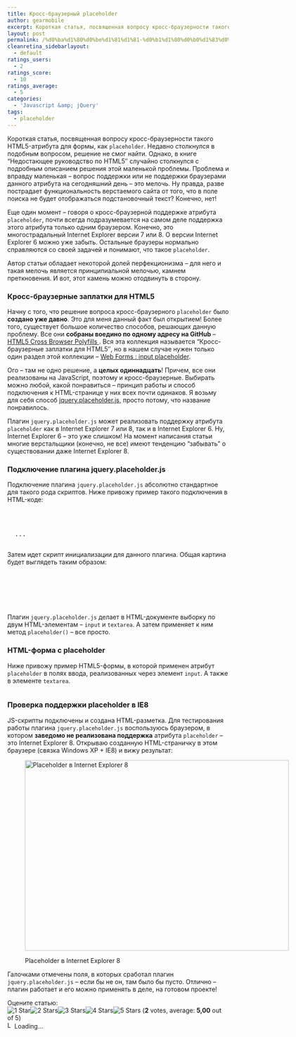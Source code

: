 ```yaml
---
title: Кросс-браузерный placeholder
author: gearmobile
excerpt: Короткая статья, посвященная вопросу кросс-браузерности такого HTML5-атрибута для формы, как placeholder. Решения вопроса кросс-браузерного placeholder было создано уже давно. Все они собраны воедино по одному адресу на GitHub, который называется "Кросс-браузерные заплатки для HTML5".
layout: post
permalink: /%d0%ba%d1%80%d0%be%d1%81%d1%81-%d0%b1%d1%80%d0%b0%d1%83%d0%b7%d0%b5%d1%80%d0%bd%d1%8b%d0%b9-placeholder/
cleanretina_sidebarlayout:
  - default
ratings_users:
  - 2
ratings_score:
  - 10
ratings_average:
  - 5
categories:
  - 'Javascript &amp; jQuery'
tags:
  - placeholder
---
```

Короткая статья, посвященная вопросу кросс-браузерности такого HTML5-атрибута для формы, как `placeholder`. Недавно столкнулся в подобным вопросом, решение не смог найти. Однако, в книге &#8220;Недостающее руководство по HTML5&#8243; случайно столкнулся с подробным описанием решения этой маленькой проблемы. Проблема и вправду маленькая &#8211; вопрос поддержки или не поддержки браузерами данного атрибута на сегодняшний день &#8211; это мелочь. Ну правда, разве пострадает функциональность верстаемого сайта от того, что в поле поиска не будет отображаться подстановочный текст? Конечно, нет!

Еще один момент &#8211; говоря о кросс-браузерной поддержке атрибута `placeholder`, почти всегда подразумевается на самом деле поддержка этого атрибута только одним браузером. Конечно, это многострадальный Internet Explorer версии 7 или 8. О версии Internet Explorer 6 можно уже забыть. Остальные браузеры нормально справляются со своей задачей и понимают, что такое `placeholder`.

Автор статьи обладает некоторой долей перфекционизма &#8211; для него и такая мелочь является принципиальной мелочью, камнем преткновения. И вот, этот камень можно отодвинуть в сторону.

### Кросс-браузерные заплатки для HTML5

Начну с того, что решение вопроса кросс-браузерного `placeholder` было **создано уже давно**. Это для меня данный факт был открытием! Более того, существует большое количество способов, решающих данную проблему. Все они **собраны воедино по одному адресу на GitHub** &#8211; [HTML5 Cross Browser Polyfills ][1]. Вся эта коллекция называется &#8220;Кросс-браузерные заплатки для HTML5&#8243;, но в нашем случае нужен только один раздел этой коллекции &#8211; [Web Forms : input placeholder][2].

Ого &#8211; там не одно решение, а **целых одиннадцать**! Причем, все они реализованы на JavaScript, поэтому и кросс-браузерные. Выбирать можно любой, какой понравиться &#8211; принцип работы и способ подключения к HTML-странице у них всех почти одинаков. Я возьму для себя способ [jquery.placeholder.js][3], просто потому, что название понравилось.

Плагин `jquery.placeholder.js` может реализовать поддержку атрибута `placeholder` как в Internet Explorer 7 или 8, так и в Internet Explorer 6. Ну, Internet Explorer 6 &#8211; это уже слишком! На момент написания статьи многие верстальщики (конечно, не все) имеют тенденцию &#8220;забывать&#8221; о существовании даже Internet Explorer 8.

### Подключение плагина jquery.placeholder.js

Подключение плагина `jquery.placeholder.js` абсолютно стандартное для такого рода скриптов. Ниже привожу пример такого подключения в HTML-коде:

<pre><!--  SCRIPTS  -->
  
  
  ...
  </pre>

Затем идет скрипт инициализации для данного плагина. Общая картина будет выглядеть таким образом:

<pre><!--  SCRIPTS  -->
  
  
  
  </pre>

Плагин `jquery.placeholder.js` делает в HTML-документе выборку по двум HTML-элементам &#8211; `input` и `textarea`. А затем применяет к ним метод `placeholder()` &#8211; все просто.

### HTML-форма с placeholder

Ниже привожу пример HTML5-формы, в которой применен атрибут `placeholder` в полях ввода, реализованных через элемент `input`. А также в элементе `textarea`.

<pre></pre>

### Проверка поддержки placeholder в IE8

JS-скрипты подключены и создана HTML-разметка. Для тестирования работы плагина `jquery.placeholder.js` воспользуюсь браузером, в котором **заведомо не реализована поддержка** атрибута `placeholder` &#8211; это Internet Explorer 8. Открываю созданную HTML-страничку в этом браузере (связка Windows XP + IE8) и вижу результат:<figure id="attachment_1503" style="width: 600px;" class="wp-caption aligncenter">

[<img src="http://localhost:7788/third/wp-content/uploads/2014/07/placeholder-600x433.jpg" alt="Placeholder в Internet Explorer 8" width="600" height="433" class="size-medium wp-image-1503" />][4]<figcaption class="wp-caption-text">Placeholder в Internet Explorer 8</figcaption></figure> 

Галочками отмечены поля, в которых сработал плагин `jquery.placeholder.js` &#8211; если бы не он, там было бы пусто. Отлично &#8211; плагин работает и его можно применять в деле, на готовом проекте!

Оцените статью:  
<span id="post-ratings-1501" class="post-ratings" data-nonce="afce56b63a"><img id="rating_1501_1" src="http://localhost:7788/third/wp-content/plugins/wp-postratings/images/stars_crystal/rating_on.gif" alt="1 Star" title="1 Star" onmouseover="current_rating(1501, 1, '1 Star');" onmouseout="ratings_off(5, 0, 0);" onclick="rate_post();" onkeypress="rate_post();" style="cursor: pointer; border: 0px;" /><img id="rating_1501_2" src="http://localhost:7788/third/wp-content/plugins/wp-postratings/images/stars_crystal/rating_on.gif" alt="2 Stars" title="2 Stars" onmouseover="current_rating(1501, 2, '2 Stars');" onmouseout="ratings_off(5, 0, 0);" onclick="rate_post();" onkeypress="rate_post();" style="cursor: pointer; border: 0px;" /><img id="rating_1501_3" src="http://localhost:7788/third/wp-content/plugins/wp-postratings/images/stars_crystal/rating_on.gif" alt="3 Stars" title="3 Stars" onmouseover="current_rating(1501, 3, '3 Stars');" onmouseout="ratings_off(5, 0, 0);" onclick="rate_post();" onkeypress="rate_post();" style="cursor: pointer; border: 0px;" /><img id="rating_1501_4" src="http://localhost:7788/third/wp-content/plugins/wp-postratings/images/stars_crystal/rating_on.gif" alt="4 Stars" title="4 Stars" onmouseover="current_rating(1501, 4, '4 Stars');" onmouseout="ratings_off(5, 0, 0);" onclick="rate_post();" onkeypress="rate_post();" style="cursor: pointer; border: 0px;" /><img id="rating_1501_5" src="http://localhost:7788/third/wp-content/plugins/wp-postratings/images/stars_crystal/rating_on.gif" alt="5 Stars" title="5 Stars" onmouseover="current_rating(1501, 5, '5 Stars');" onmouseout="ratings_off(5, 0, 0);" onclick="rate_post();" onkeypress="rate_post();" style="cursor: pointer; border: 0px;" /> (<strong>2</strong> votes, average: <strong>5,00</strong> out of 5)<br /><span class="post-ratings-text" id="ratings_1501_text"></span></span><span id="post-ratings-1501-loading" class="post-ratings-loading"> <img src="http://localhost:7788/third/wp-content/plugins/wp-postratings/images/loading.gif" width="16" height="16" alt="Loading..." title="Loading..." class="post-ratings-image" />Loading...</span>

 [1]: https://github.com/Modernizr/Modernizr/wiki/HTML5-Cross-browser-Polyfills "HTML5 Cross Browser Polyfills "
 [2]: https://github.com/Modernizr/Modernizr/wiki/HTML5-Cross-browser-Polyfills#web-forms--input-placeholder "Web Forms : input placeholder"
 [3]: https://github.com/serby/jquery.placeholder.js "jquery.placeholder.js"
 [4]: http://localhost:7788/third/wp-content/uploads/2014/07/placeholder.jpg
